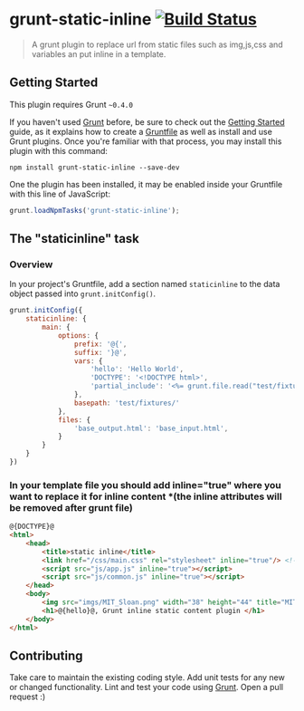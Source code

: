 # grunt-static-inline [![Build Status](https://travis-ci.org/dayvson/grunt-static-inline.svg?branch=master)](https://travis-ci.org/dayvson/grunt-static-inline)

> A grunt plugin to replace url from static files such as img,js,css and variables an put inline in a template.

## Getting Started
This plugin requires Grunt `~0.4.0`

If you haven't used [Grunt](http://gruntjs.com/) before, be sure to check out the [Getting Started](http://gruntjs.com/getting-started) guide, as it explains how to create a [Gruntfile](http://gruntjs.com/sample-gruntfile) as well as install and use Grunt plugins. Once you're familiar with that process, you may install this plugin with this command:

```shell
npm install grunt-static-inline --save-dev
```

One the plugin has been installed, it may be enabled inside your Gruntfile with this line of JavaScript:

```js
grunt.loadNpmTasks('grunt-static-inline');
```

## The "staticinline" task

### Overview
In your project's Gruntfile, add a section named `staticinline` to the data object passed into `grunt.initConfig()`.

```js
grunt.initConfig({
	staticinline: {
		main: {
			options: {
				prefix: '@{',
				suffix: '}@',
				vars: {
					'hello': 'Hello World',
					'DOCTYPE': '<!DOCTYPE html>',
					'partial_include': '<%= grunt.file.read("test/fixtures/partial.html") %>'
				},
				basepath: 'test/fixtures/'
			},
			files: {
				'base_output.html': 'base_input.html',
			}
		}
	}
})
```

### In your template file you should add inline="true" where you want to replace it for inline content *(the inline attributes will be removed after grunt file)
```html
@{DOCTYPE}@
<html>
    <head>
        <title>static inline</title>
        <link href="/css/main.css" rel="stylesheet" inline="true"/> <!-- absolute url will use basepath option -->
        <script src="js/app.js" inline="true"></script>
        <script src="js/common.js" inline="true"></script> 
    </head>
    <body>
        <img src="imgs/MIT_Sloan.png" width="38" height="44" title="MIT Sloan" alt="MIT Sloan" inline="true" />
        <h1>@{hello}@, Grunt inline static content plugin </h1>
    </body>
</html>

```


## Contributing
Take care to maintain the existing coding style. 
Add unit tests for any new or changed functionality. 
Lint and test your code using [Grunt](http://gruntjs.com/).
Open a pull request :)
